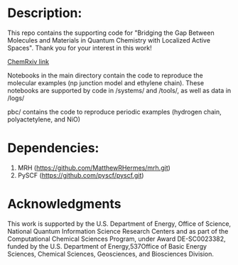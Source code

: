 # Description:
This repo contains the supporting code for "Bridging the Gap Between Molecules and Materials in Quantum Chemistry with Localized Active Spaces". Thank you for your interest in this work!
 
[ChemRxiv link](https://chemrxiv.org/engage/chemrxiv/article-details/68254fde50018ac7c53e40e2)

Notebooks in the main directory contain the code to reproduce the molecular examples (np junction model and ethylene chain). These notebooks are supported by code in /systems/ and /tools/, as well as data in /logs/

pbc/ contains the code to reproduce periodic examples (hydrogen chain, polyactetylene, and NiO)

# Dependencies:
1. MRH (https://github.com/MatthewRHermes/mrh.git)
2. PySCF (https://github.com/pyscf/pyscf.git)

# Acknowledgments
This work is supported by the U.S. Department of Energy, Office of Science, National Quantum Information Science Research Centers and as part of the Computational Chemical Sciences Program, under Award DE-SC0023382, funded by the U.S. Department of Energy,537Office of Basic Energy Sciences, Chemical Sciences, Geosciences, and Biosciences Division.

